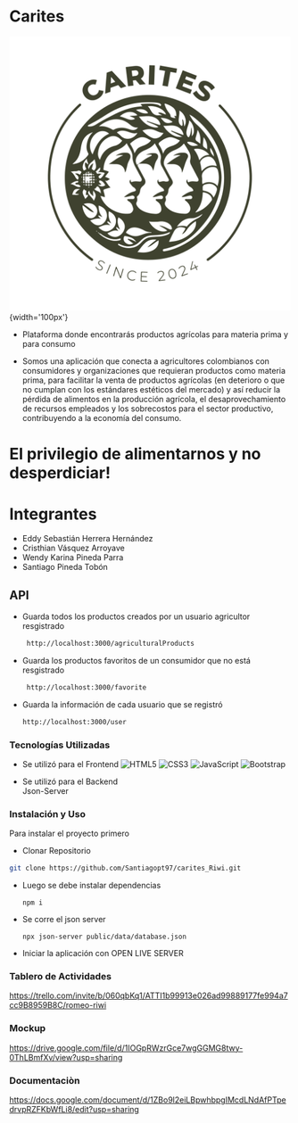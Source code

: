 # Carites 
![](https://github.com/Santiagopt97/carites_Riwi/blob/develop/public/img/Logo_Mesa%20de%20trabajo%201.png){width='100px'}
- Plataforma donde encontrarás productos agrícolas para materia prima y para consumo

* Somos una aplicación que conecta a agricultores colombianos con consumidores y organizaciones que requieran productos como materia prima, para facilitar la venta de productos agrícolas (en deterioro o que no cumplan con los estándares estéticos del mercado) y así reducir la pérdida de alimentos en la producción agrícola, el desaprovechamiento de recursos empleados y los sobrecostos para el sector productivo, contribuyendo a la economía del consumo.


# El privilegio de alimentarnos y no desperdiciar!

# Integrantes
* Eddy Sebastián Herrera Hernández
* Cristhian Vásquez Arroyave
* Wendy Karina Pineda Parra
* Santiago Pineda Tobón

## API
-   Guarda todos los productos creados por un usuario agricultor resgistrado 
    ``` bash
     http://localhost:3000/agriculturalProducts
    ```
-   Guarda los productos favoritos de un consumidor que no está resgistrado
    ``` bash
     http://localhost:3000/favorite
    ```
-    Guarda la información de cada usuario que se registró
     ``` bash
     http://localhost:3000/user
     ```
### Tecnologías Utilizadas
- Se utilizó para el Frontend 
    ![HTML5](https://img.shields.io/badge/HTML5-E34F26?style=for-the-badge&logo=html5&logoColor=white)
    ![CSS3](https://img.shields.io/badge/CSS3-1572B6?style=for-the-badge&logo=css3&logoColor=white)
    ![JavaScript](https://img.shields.io/badge/JavaScript-F7DF1E?style=for-the-badge&logo=javascript&logoColor=black)
    ![Bootstrap](https://img.shields.io/badge/Bootstrap-563D7C?style=for-the-badge&logo=bootstrap&logoColor=white)

- Se utilizó para el Backend  
        Json-Server


### Instalación y Uso
Para instalar el proyecto primero 
 - Clonar Repositorio
```bash
git clone https://github.com/Santiagopt97/carites_Riwi.git
```
- Luego se debe instalar dependencias 
    ```
    npm i 
    ```
- Se corre el json server
    ```
    npx json-server public/data/database.json
    ```
- Iniciar la aplicación con OPEN LIVE SERVER


### Tablero de Actividades
https://trello.com/invite/b/060qbKq1/ATTI1b99913e026ad99889177fe994a7cc9B8959B8C/romeo-riwi
### Mockup
https://drive.google.com/file/d/1IOGpRWzrGce7wgGGMG8twy-0ThLBmfXv/view?usp=sharing
### Documentaciòn
https://docs.google.com/document/d/1ZBo9l2eiLBpwhbpgIMcdLNdAfPTpedrvpRZFKbWfLi8/edit?usp=sharing
